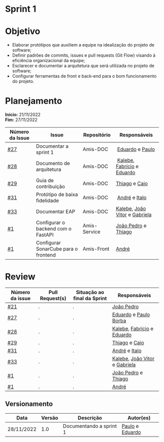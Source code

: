 # Sprint 1

# Objetivo

- Elaborar protótipos que auxiliem a equipe na idealização do projeto de software;
- Definir padrões de commits, issues e pull requests (Git Flow) visando à eficiência organizacional da equipe;
- Esclarecer e documentar a arquitetura que será utilizada no projeto de software;
- Configurar ferramentas de front e back-end para o bom funcionamento do projeto.
# Planejamento

**Inicio:** 21/11/2022</br>
**Fim:** 27/11/2022

| Número da Issue | Issue | Repositório | Responsáveis |
| ---- | ---- | ---- | ---- |
| [#27](https://github.com/fga-eps-mds/2022.2-Amis-Doc/issues/27) | Documentar a sprint 1 | Amis-DOC | [Eduardo](https://github.com/fxred) e [Paulo](https://github.com/paulohborba)|
| [#28](https://github.com/fga-eps-mds/2022.2-Amis-Doc/issues/28) | Documento de arquitetura | Amis-DOC | [Kalebe](https://github.com/KalebeLopes), [Fabrício](https://github.com/FabricioDeQueiroz) e [Eduardo](https://github.com/fxred)|
| [#29](https://github.com/fga-eps-mds/2022.2-Amis-Doc/issues/29) | Guia de contribuição | Amis-DOC | [Thiago](https://github.com/thiagolsg) e [Caio](https://github.com/CaioSulz)|
| [#31](https://github.com/fga-eps-mds/2022.2-Amis-Doc/issues/31) | Protótipo de baixa fidelidade | Amis-DOC | [André](https://github.com/andrelucasf) e [Italo](https://github.com/ItaloBrunoM)|
| [#33](https://github.com/fga-eps-mds/2022.2-Amis-Doc/issues/33) | Documentar EAP | Amis-DOC | [Kalebe](https://github.com/KalebeLopes), [João Vitor](https://github.com/Jvsoutomaior) e [Gabriela](https://github.com/gabrielapivetta)|
| [#1](https://github.com/fga-eps-mds/2022.2-Amis-Service/issues/1) | Configurar o backend com o FastAPI | Amis-Service | [João Pedro](https://github.com/jps12) e [Thiago](https://github.com/thiagolsg)|
| [#1](https://github.com/fga-eps-mds/2022.2-Amis-Front/issues/1) | Configurar SonarCube para o frontend | Amis-Front | [André](https://github.com/andrelucasf)|

# Review

| Número da issue | Pull Request(s) | Situação ao final da Sprint | Responsáveis |
| ---- | ---- | ---- | ---- |
| [#21](https://github.com/fga-eps-mds/2022.2-Amis-Doc/issues/21) | . | . | [João Pedro](https://github.com/jps12)| 
| [#27](https://github.com/fga-eps-mds/2022.2-Amis-Doc/issues/27) | . | . | [Eduardo](https://github.com/fxred) e [Paulo Borba](https://github.com/paulohborba)| 
| [#28](https://github.com/fga-eps-mds/2022.2-Amis-Doc/issues/28) | . | . | [Kalebe](https://github.com/KalebeLopes), [Fabrício](https://github.com/FabricioDeQueiroz) e [Eduardo](https://github.com/fxred)|
| [#29](https://github.com/fga-eps-mds/2022.2-Amis-Doc/issues/29) | . | . | [Thiago](https://github.com/thiagolsg) e [Caio](https://github.com/CaioSulz)| 
| [#31](https://github.com/fga-eps-mds/2022.2-Amis-Doc/issues/31) | . | . | [André](https://github.com/andrelucasf) e [Italo](https://github.com/ItaloBrunoM)|
| [#33](https://github.com/fga-eps-mds/2022.2-Amis-Doc/issues/33) | . | . | [Kalebe](https://github.com/KalebeLopes), [João Vitor](https://github.com/Jvsoutomaior) e [Gabriela](https://github.com/gabrielapivetta)|
| [#1](https://github.com/fga-eps-mds/2022.2-Amis-Service/issues/1) | . | . | [João Pedro](https://github.com/jps12) e [Thiago](https://github.com/thiagolsg)|
| [#1](https://github.com/fga-eps-mds/2022.2-Amis-Front/issues/1) | . | . | [André](https://github.com/andrelucasf)|

## Versionamento

| Data | Versão | Descrição | Autor(es) |
|------|--------|-----------|-----------|
| 28/11/2022 | 1.0 | Documentando a sprint 1 | [Paulo](https://github.com/paulohborba) e [Eduardo](https://github.com/fxred) |